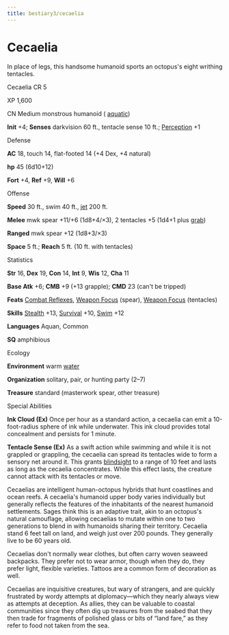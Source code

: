 ```yaml
---
title: bestiary3/cecaelia
---
```

# Cecaelia

In place of legs, this handsome humanoid sports an octopus's eight writhing tentacles.

Cecaelia CR 5

XP 1,600

CN Medium monstrous humanoid ( [aquatic](monster_dir/creatureTypes#_aquatic-subtype))

**Init** +4; **Senses** darkvision 60 ft., tentacle sense 10 ft.; [Perception](skills/perception#_perception) +1

Defense

**AC** 18, touch 14, flat-footed 14 (+4 Dex, +4 natural)

**hp** 45 (6d10+12)

**Fort** +4, **Ref** +9, **Will** +6

Offense

**Speed** 30 ft., swim 40 ft., [jet](monster_dir/universalMonsterRules#_jet) 200 ft.

**Melee** mwk spear +11/+6 (1d8+4/×3), 2 tentacles +5 (1d4+1 plus [grab](monster_dir/universalMonsterRules#_grab))

**Ranged** mwk spear +12 (1d8+3/×3)

**Space** 5 ft.; **Reach** 5 ft. (10 ft. with tentacles)

Statistics

**Str** 16, **Dex** 19, **Con** 14, **Int** 9, **Wis** 12, **Cha** 11

**Base Atk** +6; **CMB** +9 (+13 grapple); **CMD** 23 (can't be tripped)

**Feats** [Combat Reflexes](feats#_combat-reflexes), [Weapon Focus](feats#_weapon-focus) (spear), [Weapon Focus](feats#_weapon-focus) (tentacles)

**Skills** [Stealth](skill_dir/stealth#_stealth) +13, [Survival](skills/survival#_survival) +10, [Swim](skill_dir/swim#_swim) +12

**Languages** Aquan, Common

**SQ** amphibious

Ecology

**Environment** warm [water](monsters/creatureTypes#_water-subtype)

**Organization** solitary, pair, or hunting party (2–7)

**Treasure** standard (masterwork spear, other treasure)

Special Abilities

**Ink Cloud (Ex)** Once per hour as a standard action, a cecaelia can emit a 10-foot-radius sphere of ink while underwater. This ink cloud provides total concealment and persists for 1 minute.

**Tentacle Sense (Ex)** As a swift action while swimming and while it is not grappled or grappling, the cecaelia can spread its tentacles wide to form a sensory net around it. This grants [blindsight](monster_dir/universalMonsterRules#_blindsight) to a range of 10 feet and lasts as long as the cecaelia concentrates. While this effect lasts, the creature cannot attack with its tentacles or move.

Cecaelias are intelligent human-octopus hybrids that hunt coastlines and ocean reefs. A cecaelia's humanoid upper body varies individually but generally reflects the features of the inhabitants of the nearest humanoid settlements. Sages think this is an adaptive trait, akin to an octopus's natural camouflage, allowing cecaelias to mutate within one to two generations to blend in with humanoids sharing their territory. Cecaelia stand 6 feet tall on land, and weigh just over 200 pounds. They generally live to be 60 years old.

Cecaelias don't normally wear clothes, but often carry woven seaweed backpacks. They prefer not to wear armor, though when they do, they prefer light, flexible varieties. Tattoos are a common form of decoration as well.

Cecaelias are inquisitive creatures, but wary of strangers, and are quickly frustrated by wordy attempts at diplomacy—which they nearly always view as attempts at deception. As allies, they can be valuable to coastal communities since they often dig up treasures from the seabed that they then trade for fragments of polished glass or bits of “land fare,” as they refer to food not taken from the sea.

